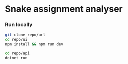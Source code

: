 ﻿# Snake assignment analyser

### Run locally
```bash
git clone repo/url
cd repo/ui
npm install && npm run dev

cd repo/api
dotnet run

```
